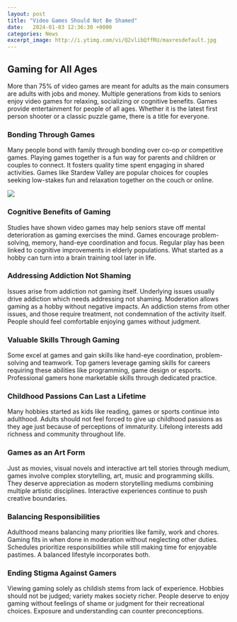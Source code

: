 ```yaml
---
layout: post
title: "Video Games Should Not Be Shamed"
date:   2024-01-03 12:36:30 +0000
categories: News
excerpt_image: http://i.ytimg.com/vi/Q2vlibQffRU/maxresdefault.jpg
---
```

## Gaming for All Ages  

 More than 75% of video games are meant for adults as the main consumers are adults with jobs and money. Multiple generations from kids to seniors enjoy video games for relaxing, socializing or cognitive benefits. Games provide entertainment for people of all ages. Whether it is the latest first person shooter or a classic puzzle game, there is a title for everyone.

### Bonding Through Games

 Many people bond with family through bonding over co-op or competitive games. Playing games together is a fun way for parents and children or couples to connect. It fosters quality time spent engaging in shared activities. Games like Stardew Valley are popular choices for couples seeking low-stakes fun and relaxation together on the couch or online.


![](http://i.ytimg.com/vi/Q2vlibQffRU/maxresdefault.jpg)
### Cognitive Benefits of Gaming

 Studies have shown video games may help seniors stave off mental deterioration as gaming exercises the mind. Games encourage problem-solving, memory, hand-eye coordination and focus. Regular play has been linked to cognitive improvements in elderly populations. What started as a hobby can turn into a brain training tool later in life.

### Addressing Addiction Not Shaming

 Issues arise from addiction not gaming itself. Underlying issues usually drive addiction which needs addressing not shaming. Moderation allows gaming as a hobby without negative impacts. An addiction stems from other issues, and those require treatment, not condemnation of the activity itself. People should feel comfortable enjoying games without judgment.

### Valuable Skills Through Gaming

 Some excel at games and gain skills like hand-eye coordination, problem-solving and teamwork. Top gamers leverage gaming skills for careers requiring these abilities like programming, game design or esports. Professional gamers hone marketable skills through dedicated practice.

### Childhood Passions Can Last a Lifetime

 Many hobbies started as kids like reading, games or sports continue into adulthood. Adults should not feel forced to give up childhood passions as they age just because of perceptions of immaturity. Lifelong interests add richness and community throughout life.

### Games as an Art Form

 Just as movies, visual novels and interactive art tell stories through medium, games involve complex storytelling, art, music and programming skills. They deserve appreciation as modern storytelling mediums combining multiple artistic disciplines. Interactive experiences continue to push creative boundaries.

### Balancing Responsibilities 

 Adulthood means balancing many priorities like family, work and chores. Gaming fits in when done in moderation without neglecting other duties. Schedules prioritize responsibilities while still making time for enjoyable pastimes. A balanced lifestyle incorporates both. 

### Ending Stigma Against Gamers

 Viewing gaming solely as childish stems from lack of experience. Hobbies should not be judged; variety makes society richer. People deserve to enjoy gaming without feelings of shame or judgment for their recreational choices. Exposure and understanding can counter preconceptions.